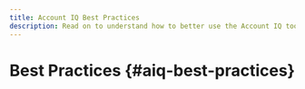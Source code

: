 ```yaml
---
title: Account IQ Best Practices
description: Read on to understand how to better use the Account IQ tool.
---
```


# Best Practices {#aiq-best-practices}

